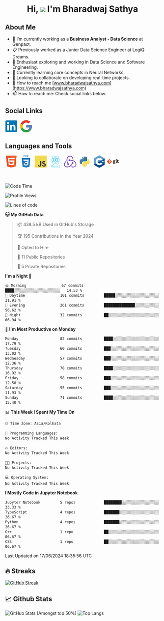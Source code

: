 <h1 align="center"> Hi, <img src="https://media.giphy.com/media/hvRJCLFzcasrR4ia7z/giphy.gif" width="30px"/> I'm Bharadwaj Sathya</h1>

## About Me

- 💼 I’m currently working as a <strong>Business Analyst - Data Science</strong> at Genpact.
- 📋 Previously worked as a Junior Data Science Engineer at LogiQ Dreams.
- 🧭 Enthusiast exploring and working in Data Science and Software Engineering.
- 🌱 Currently learning core concepts in Neural Networks.
- 💞️ Looking to collaborate on developing real-time projects.
- 👀 How to reach me [www.bharadwajsathya.com](https://www.bharadwajsathya.com)
- 📫 How to reach me: Check social links below.

## Social Links

<div>
  <img src="https://github.com/devicons/devicon/blob/master/icons/linkedin/linkedin-original.svg" title="Linked In" alt="Linked In" width="40" height="40" />&nbsp;
  <img src="https://github.com/devicons/devicon/blob/master/icons/google/google-original.svg" title="Gmail" alt="Gmail" width="40" height="40" />&nbsp;
</div>

## Languages and Tools

<div>
  <img src="https://github.com/devicons/devicon/blob/master/icons/html5/html5-original.svg" title="HTML5" alt="HTML" width="40" height="40" />&nbsp;
  <img src="https://github.com/devicons/devicon/blob/master/icons/css3/css3-plain-wordmark.svg" title="CSS3" alt="CSS" width="40" height="40" />&nbsp;
  <img src="https://github.com/devicons/devicon/blob/master/icons/javascript/javascript-original.svg" title="JavaScript" alt="JavaScript" width="40" height="40" />&nbsp;
  <img src="https://github.com/devicons/devicon/blob/master/icons/react/react-original-wordmark.svg" title="React" alt="React" width="40" height="40" />&nbsp;
  <img src="https://github.com/devicons/devicon/blob/master/icons/redux/redux-original.svg" title="Redux" alt="Redux" width="40" height="40" />&nbsp;
  <img src="https://github.com/devicons/devicon/blob/master/icons/python/python-original.svg" title="Python" alt="Python" width="40" height="40" />&nbsp;
  <img src="https://github.com/devicons/devicon/blob/master/icons/cplusplus/cplusplus-original.svg" title="C++" alt="C++" width="40" height="40" />
  <img src="https://github.com/devicons/devicon/blob/master/icons/git/git-original-wordmark.svg" title="Git" alt="Git" width="40" height="40" />
</div>
<br></br>

<!--START_SECTION:waka-->
![Code Time](http://img.shields.io/badge/Code%20Time-171%20hrs%2057%20mins-blue)

![Profile Views](http://img.shields.io/badge/Profile%20Views-0-blue)

![Lines of code](https://img.shields.io/badge/From%20Hello%20World%20I%27ve%20Written-2.4%20million%20lines%20of%20code-blue)

**🐱 My GitHub Data** 

> 📦 438.5 kB Used in GitHub's Storage 
 > 
> 🏆 195 Contributions in the Year 2024
 > 
> 💼 Opted to Hire
 > 
> 📜 11 Public Repositories 
 > 
> 🔑 5 Private Repositories 
 > 
**I'm a Night 🦉** 

```text
🌞 Morning                67 commits          ████░░░░░░░░░░░░░░░░░░░░░   14.53 % 
🌆 Daytime                101 commits         █████░░░░░░░░░░░░░░░░░░░░   21.91 % 
🌃 Evening                261 commits         ██████████████░░░░░░░░░░░   56.62 % 
🌙 Night                  32 commits          ██░░░░░░░░░░░░░░░░░░░░░░░   06.94 % 
```
📅 **I'm Most Productive on Monday** 

```text
Monday                   82 commits          ████░░░░░░░░░░░░░░░░░░░░░   17.79 % 
Tuesday                  60 commits          ███░░░░░░░░░░░░░░░░░░░░░░   13.02 % 
Wednesday                57 commits          ███░░░░░░░░░░░░░░░░░░░░░░   12.36 % 
Thursday                 78 commits          ████░░░░░░░░░░░░░░░░░░░░░   16.92 % 
Friday                   58 commits          ███░░░░░░░░░░░░░░░░░░░░░░   12.58 % 
Saturday                 55 commits          ███░░░░░░░░░░░░░░░░░░░░░░   11.93 % 
Sunday                   71 commits          ████░░░░░░░░░░░░░░░░░░░░░   15.40 % 
```


📊 **This Week I Spent My Time On** 

```text
🕑︎ Time Zone: Asia/Kolkata

💬 Programming Languages: 
No Activity Tracked This Week

🔥 Editors: 
No Activity Tracked This Week

🐱‍💻 Projects: 
No Activity Tracked This Week

💻 Operating System: 
No Activity Tracked This Week
```

**I Mostly Code in Jupyter Notebook** 

```text
Jupyter Notebook         5 repos             ████████░░░░░░░░░░░░░░░░░   33.33 % 
TypeScript               4 repos             ███████░░░░░░░░░░░░░░░░░░   26.67 % 
Python                   4 repos             ███████░░░░░░░░░░░░░░░░░░   26.67 % 
C++                      1 repo              ██░░░░░░░░░░░░░░░░░░░░░░░   06.67 % 
CSS                      1 repo              ██░░░░░░░░░░░░░░░░░░░░░░░   06.67 % 
```




 Last Updated on 17/06/2024 18:35:56 UTC
<!--END_SECTION:waka-->

## 🔥 Streaks

[![GitHub Streak](https://streak-stats.demolab.com?user=Bharadwaj-Sathya)](https://git.io/streak-stats)

## 📈 Github Stats 

![GitHub Stats (Amongst top 50%)](https://github-readme-stats.vercel.app/api?username=Bharadwaj-Sathya&show_icons=true&hide=issues,prs&theme=radical)
![Top Langs](https://github-readme-stats.vercel.app/api/top-langs/?username=Bharadwaj-Sathya&layout=compact&langs_count=4&theme=radical)
